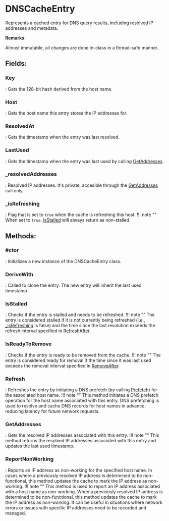 # DNSCacheEntry

Represents a cached entry for DNS query results, including resolved IP addresses and metadata. 

**Remarks**:

Almost immutable, all changes are done in-class in a thread-safe manner. 

## **Fields**:
### **Key**
: Gets the 128-bit hash derived from the host name. 
### **Host**
: Gets the host name this entry stores the IP addresses for. 
### **ResolvedAt**
: Gets the timestamp when the entry was last resolved. 
### **LastUsed**
: Gets the timestamp when the entry was last used by calling [GetAddresses](../Cache/DNSCacheEntry.md#getaddresses). 
### **_resolvedAddresses**
: Resolved IP addresses. It's private, accesible through the [GetAddresses](../Cache/DNSCacheEntry.md#getaddresses) call only. 
### **_isRefreshing**
: Flag that is set to `true` when the cache is refreshing this host. 
	!!! note ""
		When set to `true`, [IsStalled](../Cache/DNSCacheEntry.md#isstalled) will always return as non-stalled. 

## **Methods**:

### **#ctor**
: Initializes a new instance of the DNSCacheEntry class. 

### **DeriveWith**
: Called to clone the entry. The new entry will inherit the last used timestamp. 

### **IsStalled**
: Checks if the entry is stalled and needs to be refreshed. 
	!!! note ""
		The entry is considered stalled if it is not currently being refreshed (i.e., [_isRefreshing](../DNSCacheEntry/.md#_isrefreshing) is false) and the time since the last resolution exceeds the refresh interval specified in [RefreshAfter](../DNSCacheOptions/.md#refreshafter). 


### **IsReadyToRemove**
: Checks if the entry is ready to be removed from the cache. 
	!!! note ""
		The entry is considered ready for removal if the time since it was last used exceeds the removal interval specified in [RemoveAfter](../DNSCacheOptions/.md#removeafter). 


### **Refresh**
: Refreshes the entry by initiating a DNS prefetch (by calling [Prefetch](../Cache/DNSCache.md#prefetch)) for the associated host name. 
	!!! note ""
		This method initiates a DNS prefetch operation for the host name associated with this entry. DNS prefetching is used to resolve and cache DNS records for host names in advance, reducing latency for future network requests. 


### **GetAddresses**
: Gets the resolved IP addresses associated with this entry. 
	!!! note ""
		This method returns the resolved IP addresses associated with this entry and updates the last used timestamp. 


### **ReportNonWorking**
: Reports an IP address as non-working for the specified host name. In cases where a previously resolved IP address is determined to be non-functional, this method updates the cache to mark the IP address as non-working. 
	!!! note ""
		This method is used to report an IP address associated with a host name as non-working. When a previously resolved IP address is determined to be non-functional, this method updates the cache to mark the IP address as non-working. It can be useful in situations where network errors or issues with specific IP addresses need to be recorded and managed. 
